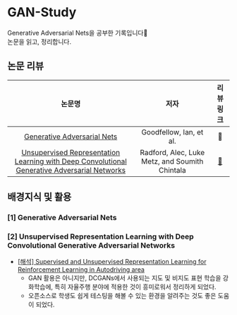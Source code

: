 # GAN-Study
Generative Adversarial Nets을 공부한 기록입니다📝  
논문을 읽고, 정리합니다.
## 논문 리뷰
| 논문명 | 저자 | 리뷰 링크 |
|:---:|:---:|:---:|
| [Generative Adversarial Nets](https://proceedings.neurips.cc/paper/2014/hash/5ca3e9b122f61f8f06494c97b1afccf3-Abstract.html) | Goodfellow, Ian, et al. | 🔗 |
| [Unsupervised Representation Learning with Deep Convolutional Generative Adversarial Networks](https://arxiv.org/abs/1511.06434) |Radford, Alec, Luke Metz, and Soumith Chintala|[🔗](https://velog.io/@mindyeoi/%EB%85%BC%EB%AC%B8-%EB%BD%80%EA%B0%9C%EA%B8%B0-Unsupervised-Representation-Learning-with-Deep-Convolutional-Generative-Adversarial-Networks-%EB%A6%AC%EB%B7%B0)|

## 배경지식 및 활용
### [1] Generative Adversarial Nets

### [2] Unsupervised Representation Learning with Deep Convolutional Generative Adversarial Networks
* [[해석] Supervised and Unsupervised Representation Learning for Reinforcement Learning in Autodriving area](https://velog.io/@mindyeoi/%ED%95%B4%EC%84%9D-Supervised-and-Unsupervised-Representation-Learning-for-Reinforcement-Learning)
  * GAN 활용은 아니지만, DCGANs에서 사용되는 지도 및 비지도 표현 학습을 강화학습에, 특히 자율주행 분야에 적용한 것이 흥미로워서 정리하게 되었다.  
  * 오픈소스로 학생도 쉽게 테스팅을 해볼 수 있는 환경을 알려주는 것도 좋은 도움이 되었다.
